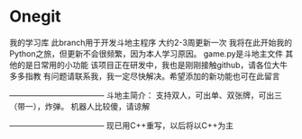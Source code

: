 # Onegit
我的学习库
此branch用于开发斗地主程序
大约2-3周更新一次
我将在此开始我的Python之旅，但更新不会很频繁，因为本人学习原因。
game.py是斗地主文件
其他的是日常用的小功能
该项目正在研发中，我也是刚刚接触github，请各位大牛多多指教
有问题请联系我，我一定尽快解决。希望添加的新功能也可在此留言

————————————
斗地主简介：
支持双人，可出单、双张牌，可出三（带一），炸弹。
机器人比较傻，请谅解

————————————
现已用C++重写，以后将以C++为主
